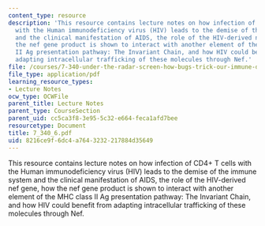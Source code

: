 ```yaml
---
content_type: resource
description: 'This resource contains lecture notes on how infection of CD4+ T cells
  with the Human immunodeficiency virus (HIV) leads to the demise of the immune system
  and the clinical manifestation of AIDS, the role of the HIV-derived nef gene, how
  the nef gene product is shown to interact with another element of the MHC class
  II Ag presentation pathway: The Invariant Chain, and how HIV could benefit from
  adapting intracellular trafficking of these molecules through Nef.'
file: /courses/7-340-under-the-radar-screen-how-bugs-trick-our-immune-defenses-spring-2007/8216ce9f6dc4a7643232217884d35649_7_340_6.pdf
file_type: application/pdf
learning_resource_types:
- Lecture Notes
ocw_type: OCWFile
parent_title: Lecture Notes
parent_type: CourseSection
parent_uid: cc5ca3f8-3e95-5c32-e664-feca1afd7bee
resourcetype: Document
title: 7_340_6.pdf
uid: 8216ce9f-6dc4-a764-3232-217884d35649
---
```

This resource contains lecture notes on how infection of CD4+ T cells with the Human immunodeficiency virus (HIV) leads to the demise of the immune system and the clinical manifestation of AIDS, the role of the HIV-derived nef gene, how the nef gene product is shown to interact with another element of the MHC class II Ag presentation pathway: The Invariant Chain, and how HIV could benefit from adapting intracellular trafficking of these molecules through Nef.

